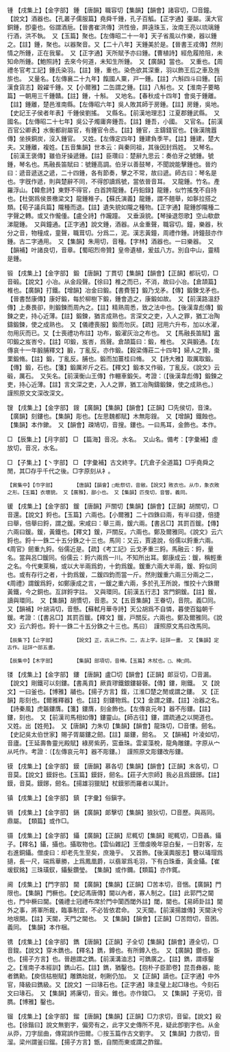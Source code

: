<!-- { "loadSidebar": true } -->
锺	【戌集上】【金字部】	鍾	【唐韻】職容切【集韻】【韻會】諸容切，□音鐘。【說文】酒器也。【孔叢子儒服篇】堯舜千鍾，孔子百觚。【正字通】壷屬。漢大官銅鍾，卽壷也。俗謂酒巵。【晉書崔洪傳】洪性儉，屛遠珠玉，汝南王亮以琉璃鍾行酒，洪不執。　又【玉篇】聚也。【左傳昭二十一年】天子省風以作樂，器以鍾之。【註】鍾，聚也。以器聚音。又【二十八年】天鍾美於是。【晉書王戎傳】然則情之所鍾，正在我輩。　又【正字通】天所賦予亦曰鍾。【曹植詩】經危履險阻，未知命所鍾。【鮑照詩】去來今何道，未知生所鍾。　又【廣韻】當也。　又重也。【周禮冬官考工記】鍾氏染羽。【註】鍾，重也。染色欲其深重，羽以飾王后之車及旌旂也。　又量名。【左傳襄二十九年】餼國人粟，戸一鍾。【註】六斛四斗曰鍾。【前漢食貨志】穀糴千鍾。又【小爾雅】二缶謂之鍾。【註】八斛也。又【淮南子要略篇】一朝用三千鍾贛。【註】鍾，十斛。　又地名。【春秋成十四年】會吳于鍾離。【註】鍾離，楚邑淮南縣。【左傳昭六年】吳人敗其師于房鍾。【註】房鍾，吳地。【史記王子侯者年表】千鍾侯劉搖。　又縣名。【前漢地理志】江夏郡鍾武縣。　又國名。【左傳昭二十七年】吳公子燭庸奔鍾吾。【註】鍾吾，小國。　又官名。【前漢百官公卿表】水衡都尉屬官，有鍾官令丞。【註】鍾官，主鑄錢官也。【後漢隗囂傳】坐挾銅炭，沒入鍾官。　又姓。【左傳定四年】鍾建負季芉。【註】鍾建，楚大夫。又鍾離，複姓。【五音集韻】世本云：與秦同祖，其後因封爲姓。　又琴名。【前漢王褒傳】雖伯牙操遞鍾。【註】臣瓚曰：楚辭九思云：奏伯牙之號鍾。號鍾，琴名也。馬融長笛賦曰：號鍾高調。伯牙以善鼓琴，不聞說能擊鍾也。晉灼曰：遞音遞送之遞，二十四鍾，各有節奏，擊之不常，故曰遞。師古曰：琴名是也。字旣作遞，則與楚辭不同，不得卽讀爲號，當依晉音耳。　又龍鍾。竹名。產羅浮山。【韓愈詩】東野不得官，白首誇龍鍾。【丹鉛錄】龍鍾，似竹搖曳不自持也。【杜弼爲侯景檄梁文】龍鍾稚子。【蘇氏演義】龍鍾，謂不翹舉，如鬖拉搭之類。【荀子議兵篇】隴種而退。【註】遺失貌如隴之種物。【正字通】龍鍾卽隴種二字聲之轉。或又作儱偅。【盧仝詩】作躘蹱。　又垂淚貌。【琴操退怨歌】空山欷歔涕龍鍾。　又與鐘通。【正字通】說文鍾，酒器。从金重聲，職容切。鐘，樂器，秋分之音，物穜成，童聲，職茸切。分爲二，泥。漢志黃鐘，周禮作鍾。詩鐘鼓亦作鍾。古二字通用。　又【集韻】朱用切，音種。【字林】酒器也。一曰樂器。　又【韻補】叶諸良切，音章。【蜀昭烈帝贊】皇帝遺植，爰兹八方。別自中山，靈精是鍾。

锻	【戌集上】【金字部】	鍛	【唐韻】丁貫切【集韻】【韻會】【正韻】都玩切，□音碫。【說文】小冶。从金段聲。【徐曰】椎之而已，不消，故曰小冶。【倉頡篇】椎也。【廣韻】打鐵。【增韻】冶金曰鍛。【書費誓】鍛乃戈矛。【傳】鍛鍊戈矛也。【晉書嵆康傳】康好鍛，每於柳樹下鍛，鍾會造之，康鍛如故。　又【前漢路溫舒傳】上奏畏卻，則鍛鍊而周內之。【註】精熟周悉，致之法中也。【後漢韋彪傳】鍛鍊之吏，持心近薄。【註】鍛鍊，猶言成熟也。言深文之吏，入人之罪，猶工冶陶鑄鍛鍊，使之成熟也。　又【儀禮喪服】鍛而勿灰。【疏】冠用六升布，加以水濯，勿用灰而已。又【士喪禮功布註】功布，鍛濯灰治之布也。　又【馬融長笛賦】靁叩鍛之岌峇兮。【註】叩鍛，岌峇，爲聲。倉頡篇曰：鍛，椎也。　又與腶通。【左傳哀十一年腶脯釋文】腶，丁亂反。亦作鍛。【穀梁傳莊二十四年】婦人之贄，棗栗鍛脩。【註】鍛，丁亂反。脯也。鍛而加薑桂曰脩。　又【詩大雅】取厲取鍛。【傳】鍛，石也。【箋】鍛厲斧斤之石。【釋文】鍛本又作碫，丁亂反。《說文》云碫，厲石。　又矢名。【前漢衡山王傳】作輣車鍛矢。考證：〔【後漢韋彪傳】鍛鍊之吏，持心近薄。【註】言文深之吏，入人之罪，猶工冶陶鑄鍛鍊，使之成熟也。〕　謹照原文文深改深文。 

锼	【戌集上】【金字部】	鎪	【廣韻】【集韻】【韻會】【正韻】□先侯切，音涑。【廣韻】刻鏤也。【集韻】彫也。【左思魏都賦】木無彫鎪。　又【增韻】鐵蝕也。【集韻】本作鏉。　又【韻會】疎鳩切，音搜。鏤也。一曰馬耳，金飾也。本作。

□	【辰集上】【月字部】	□	【篇海】音况。水名。　又山名。備考：【字彙補】虛放切，音况，水名。

□	【子集上】【丶字部】	□	【字彙補】古文終字。【亢倉子全道篇】□乎堯舜之閒，其□存乎千代之後。□字原刻从衤。

	【寅集中】【巾字部】		【唐韻】【韻會】□毗祭切，音敝。【說文】敗衣也。从巾，象衣敗之形。【玉篇】衣壞貌。　又【廣雅】，鄙小也。　又【集韻】匹曳切，音瞥。義同。

锾	【戌集上】【金字部】	鍰	【唐韻】戸關切【集韻】【韻會】【正韻】胡關切，□音還。【說文】鋝也。【玉篇】六兩也。【小爾雅】二十四銖曰兩，有半曰捷，倍捷曰舉，倍舉曰鋝，謂之鍰。宋咸曰：舉三兩，鍰六兩。【書呂□】其罰百鍰。【傳】六兩曰鍰。鍰，黃鐵也。【釋文】鍰，戸關反。六兩也。鄭及爾雅同。《說文》云六鋝也。鋝十一銖二十五分銖之十三也。馬同：又云，賈逵說，俗儒以鋝重六兩。《周官》劒重九鋝。俗儒近是。【疏】《考工記》云戈矛重三鋝。馬融云：鋝，量名。當與呂□鍰同。俗儒云：鋝六兩爲一川。不知所出耳。鄭康成云：鍰，稱輕重之名。今代東萊稱，或以大半兩爲鈞，十鈞爲鍰。鍰重六兩大半兩，鍰、鋝似同也。或有存行之者，十鈞爲鍰，二鍰四鈞而當一斤。然則鍰重六兩三分兩之二，《周禮》謂鍰爲鋝，如鄭康成之言，一鍰之重六兩，多於孔王所說，惟挍十六銖爾黃鐵，今之銅也。互詳鋝字註。　又與環同。【前漢五行志】宮門銅鍰。【註】鍰，讀與環同。　又【集韻】胡慣切，音患。又【五音集韻】王眷切，音院。義□同。　又【韻補】叶胡涓切，音懸。【蘇軾月華寺詩】天公胡爲不自憐，暮使百鎰朝千鍰。考證：〔【書呂□】其罰百鍰。【釋文】鍰，戸關反。六兩也。鄭及爾雅同。《說文》云六鋝也。鋝十一銖二十五分銖之十三也。馬曰〕　謹照原文馬曰改馬同。 

	【辰集下】【止字部】		【說文】正，古从二作。二，古上字。註詳一畫。　又【集韻】定古作。註詳宀部五畫。

	【辰集中】【木字部】		【集韻】部項切，音棒。【玉篇】木杖也。□、棒□同。

镂	【戌集上】【金字部】	鏤	【唐韻】盧□切【韻會】【正韻】郞豆切，□音漏。【說文】剛鐵可以刻鏤。【書禹貢】厥貢璆鐵銀鏤砮磬。【傳】鏤，剛鐵。　又【說文】一曰釜也。【博雅】鬴也。【揚子方言】鍑，江淮□楚之閒或謂之鏤。　又【正韻】彫刻也。【爾雅釋器】也。【註】刻鏤物爲。【又】金謂之鏤。【註】冶器之名。【詩秦風】虎韔鏤膺。【箋】鏤膺，刻金飾也。【左傳哀元年】器不彤鏤。【註】鏤，刻也。　又【前漢司馬相如傳】鏤靈山。【師古往】鏤，謂疏通之以開道也。　又姓。出【姓苑】。　又【唐韻】力朱切【集韻】【韻會】龍珠切，□音慺。劒名。【史記吳太伯世家】賜子胥屬鏤之劒。【註】屬鏤，劒名。　又【韻補】叶凌如切，音廬。【王延壽魯靈光殿賦】綠房紫菂，窋垂珠。雲楶藻梲，龍角雕鏤。字原从宀从吒作。考證：〔【左傳哀元年】器不彫鏤。〕　謹照原文彫鏤改彤鏤。 

镆	【戌集上】【金字部】	鏌	【唐韻】慕各切【集韻】【韻會】【正韻】末各切，□音莫。【說文】鏌釾也。【玉篇】鏌釾，劒名。【莊子大宗師】我必且爲鏌鋣。【註】鏌，音莫。鏌鋣，劒名。【揚雄羽獵賦】杖鏌邪而羅者以萬計。

镇	【戌集上】【金字部】	鎮	【字彙】俗鎭字。

镉	【戌集上】【金字部】	鎘	【廣韻】郞擊切【集韻】狼狄切，□音歷。與鬲同。鼎屬。　【類篇】或作□。

镊	【戌集上】【金字部】	鑷	【廣韻】【正韻】尼輒切【集韻】昵輒切，□音聶。鑷子。【釋名】鑷，攝也。攝取物也。【雲仙雜記】王僧虔晚年惡白髮，一日對客，左右進銅鑷。僧虔曰：却老先生至矣，庶幾乎。　又首飾。【後漢輿服志】簪以瑇瑁爲擿，長一尺，端爲華勝，上爲鳳凰爵，以翡翠爲毛羽，下有白珠垂，黃金鑷。【崔瑗釵銘】三珠璜釵，鑷髮鑽瑩。　【集韻】或作鑈。【類篇】亦作銸。

阃	【戌集上】【門字部】	閫	【廣韻】【集韻】【正韻】□苦本切，音悃。【廣韻】門限也。【集韻】門橛也。【史記馮唐傳】閫以內者，寡人制之。【註】此郭門之閫也，門中橛曰閫。【儀禮士冠禮布席於門中闑西閾外註】閾，閫也。【易師卦註】閫外之事，將軍所裁，臨事制宜，不必皆依君命。　又天閫。【前漢揚雄傳】天閫決兮地垠開。【註】天閫，天門之閫也。　又【集韻】【韻會】【正韻】□苦悶切，音困。義同。　【集韻】本作梱。

镌	【戌集上】【金字部】	鐫	【唐韻】【正韻】子全切【集韻】【韻會】遵全切，□音鋑。【說文】穿木鐫也。【釋名】鐫，鐏也。有所鐏入也。　又【廣韻】鑽也，斲也。【揚子方言】也。晉趙謂之鐫。【前漢溝洫志】可鐫廣之。【註】鐫，謂琢鑿之。【淮南子本經訓】鐫山石。【註】鐫，猶鑿也。【抱朴子臣節卷】昆吾彝器，能者鐫勳。【庾信枯樹賦】雕鐫始就，剞劂仍加。　又【正韻】謫也。【正字通】中外官，降級曰鐫級。又【說文】一曰瑑石也。【正字通】瑑圭璧上起□瑑也。今刻石文曰瑑石。　又【集韻】將廉切，音尖。錐也。亦作鋑□。　又【集韻】子兗切，音臇。【博雅】鑿也。

镏	【戌集上】【金字部】	鎦	【唐韻】【集韻】【正韻】□力求切，音留。【說文】殺也。【徐鍇曰】說文無劉字，偏旁有之，此字又史傳所不見，疑此卽劉字也。从金从丣，刀字屈曲，傳寫誤作田爾。◎按玉篇作古文劉字。　又【集韻】力救切，音溜。梁州謂釜曰鎦。【揚子方言】甑，自關而東或謂之酢鎦。

